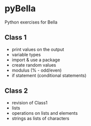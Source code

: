 # pyBella
Python exercises for Bella

## Class 1
- print values on the output
- variable types
- import & use a package
- create random values
- modulus (% - odd/even) 
- if statement (conditional statements)
## Class 2
- revision of Class1
- lists
- operations on lists and elements
- strings as lists of characters
